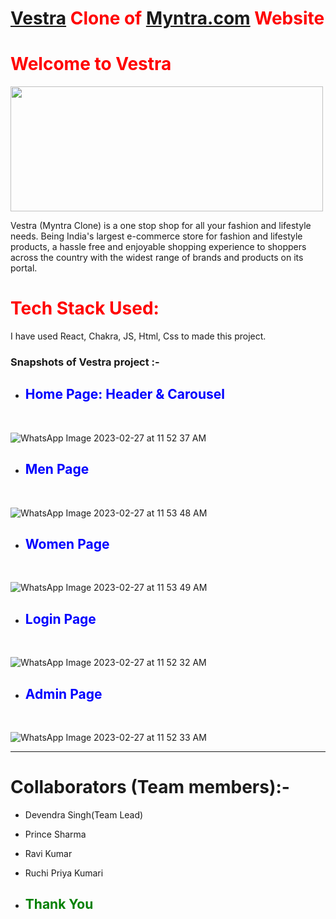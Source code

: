 # <span style="color:red">[Vestra](https://vastra-rho.vercel.app) Clone of [Myntra.com](https://www.Myntra.com/) Website </span>

# <span style="color:red"> Welcome to Vestra</span>

<img src='https://user-images.githubusercontent.com/100137935/221491634-4c0c56fb-d7a2-4978-a2e2-3c7d9014c6e8.jpg' width="500" height='200' justify-content= 'center'>

Vestra (Myntra Clone) is a one stop shop for all your fashion and lifestyle needs. Being India's largest e-commerce store for fashion and lifestyle products, a hassle free and enjoyable shopping experience to shoppers across the country with the widest range of brands and products on its portal.

# <span style="color:red"> Tech Stack Used: </span>

I have used React, Chakra, JS, Html, Css to made this project.

### Snapshots of Vestra project :- 

- ## <span style="color:blue"> Home Page: Header & Carousel </span>
<br />

![WhatsApp Image 2023-02-27 at 11 52 37 AM](https://user-images.githubusercontent.com/100137935/221490287-c50736f9-3697-4881-a070-ce74709b197f.jpeg)

- ## <span style="color:blue"> Men Page </span>
<br />

![WhatsApp Image 2023-02-27 at 11 53 48 AM](https://user-images.githubusercontent.com/100137935/221491477-9b20e511-5ff9-40ac-9af1-a0f5231334c6.jpeg)


- ## <span style="color:blue"> Women Page </span>
<br />

![WhatsApp Image 2023-02-27 at 11 53 49 AM](https://user-images.githubusercontent.com/100137935/221490593-f47193e8-86b6-40c4-bad3-e815ed5bbbb4.jpeg)

- ## <span style="color:blue"> Login Page </span>
<br />

![WhatsApp Image 2023-02-27 at 11 52 32 AM](https://user-images.githubusercontent.com/100137935/221491141-ba2671b8-4581-4b1a-bcde-9f49506d932b.jpeg)


- ## <span style="color:blue"> Admin Page </span>
<br />

![WhatsApp Image 2023-02-27 at 11 52 33 AM](https://user-images.githubusercontent.com/100137935/221491278-a84741f8-39f1-4335-ab16-f09bf9460e98.jpeg)

<hr>

# Collaborators (Team members):-
- Devendra Singh(Team Lead)
- Prince Sharma
- Ravi Kumar 
- Ruchi Priya Kumari

- ## <span style="color:green"> Thank You </span>
